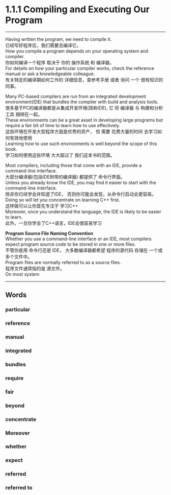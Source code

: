 # 1.1.1 Compiling and Executing Our Program
---
Having written the program, we need to compile it.  
已经写好程序后，我们需要去编译它。  
How you compile a program depends on your operating system and compiler.  
你如何编译一个程序 取决于 你的 操作系统 和 编译器。  
For details on how your particular compiler works, check the reference manual or ask a knowledgeable colleague.  
有关特定的编译期如何工作的 详细信息，查参考手册 或者 询问 一个 很有知识的 同事。  

Many PC-based compilers are run from an integrated development environment(IDE) that bundles the compiler with build and analysis tools.  
很多基于PC的编译器都是从集成开发环境(简称IDE), 它 将 编译器 与  构建和分析工具 捆绑在一起。  
These environments can be a great asset in developing large programs but require a fair bit of time to learn how to use effectively.  
这些环境在开发大型程序方面是优秀的资产， 但 需要 花费大量的时间 去学习如何有效地使用  
Learning how to use such environments is well beyond the scope of this book.  
学习如何使用这些环境 大大超过了 我们这本书的范围。  

Most compilers, including those that come with an IDE, provide a command-line interface.  
大部分编译器(包括IDE附带的编译器) 都提供了 命令行界面。  
Unless you already know the IDE, you may find it easier to start with the command-line interface.  
除非你已经学会并知道了IDE， 否则你可能会发现，从命令行启动会更容易。  
Doing so will let you concentrate on learning C++ first.  
这样做可以让你首先专注于 学习C++  
Moreover, once you understand the language, the IDE is likely to be easier to learn.  
此外，一旦你学会了C++语言，IDE会很容易学习  

**Program Source File Naming Convention**  
Whether you use a command-line interface or an IDE, most compilers expect program source code to be stored in one or more files.  
不管你是用 命令行还是 IDE， 大多数编译器都希望 程序的源代码 存储在 一个或多个文件中。  
Program files are normally referred to as a source files.  
程序文件通常指的是 源文件。  
On most system

---
## Words
### particular
### reference
### manual
### integrated
### bundles
### require
### fair
### beyond
### concentrate
### Moreover
### whether
### expect
### referred
### referred to
